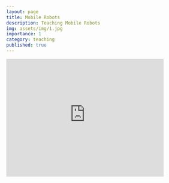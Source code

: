 ```yaml
---
layout: page
title: Mobile Robots
description: Teaching Mobile Robots
img: assets/img/1.jpg
importance: 1
category: teaching
published: true
---
```

<iframe width="420" height="315" src="http://www.youtube.com/embed/dQw4w9WgXcQ" frameborder="0" allowfullscreen></iframe>

